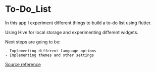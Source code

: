 # To-Do_List
 In this app I experiment different things to build a to-do list using flutter.
 
 Using Hive for local storage and experimenting different widgets.
 
 Next steps are going to be:
 
    - Implementing different language options
    - Implementing themes and other settings


 [Source reference](https://dribbble.com/shots/3812962-iPhone-X-Todo-Concept)
